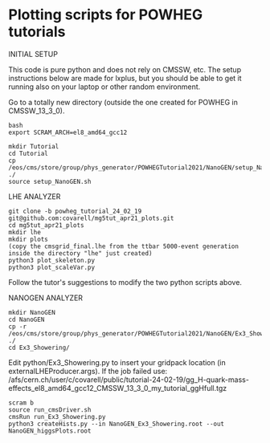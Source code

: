 # Plotting scripts for POWHEG tutorials

INITIAL SETUP

This code is pure python and does not rely on CMSSW, etc. The setup instructions below are made for lxplus,
but you should be able to get it running also on your laptop or other random environment.

Go to a totally new directory (outside the one created for POWHEG in CMSSW_13_3_0).

```
bash
export SCRAM_ARCH=el8_amd64_gcc12

mkdir Tutorial
cd Tutorial
cp /eos/cms/store/group/phys_generator/POWHEGTutorial2021/NanoGEN/setup_NanoGEN.sh ./
source setup_NanoGEN.sh
```
	
LHE ANALYZER

```
git clone -b powheg_tutorial_24_02_19 git@github.com:covarell/mg5tut_apr21_plots.git
cd mg5tut_apr21_plots
mkdir lhe
mkdir plots
(copy the cmsgrid_final.lhe from the ttbar 5000-event generation inside the directory "lhe" just created)
python3 plot_skeleton.py
python3 plot_scaleVar.py
```

Follow the tutor's suggestions to modify the two python scripts above.

NANOGEN ANALYZER

```
mkdir NanoGEN
cd NanoGEN
cp -r /eos/cms/store/group/phys_generator/POWHEGTutorial2021/NanoGEN/Ex3_Showering/ ./
cd Ex3_Showering/
```

Edit python/Ex3_Showering.py to insert your gridpack location (in externalLHEProducer.args). If the job failed use: /afs/cern.ch/user/c/covarell/public/tutorial-24-02-19/gg_H-quark-mass-effects_el8_amd64_gcc12_CMSSW_13_3_0_my_tutorial_ggHfull.tgz 

```
scram b 
source run_cmsDriver.sh
cmsRun run_Ex3_Showering.py
python3 createHists.py --in NanoGEN_Ex3_Showering.root --out NanoGEN_higgsPlots.root
```